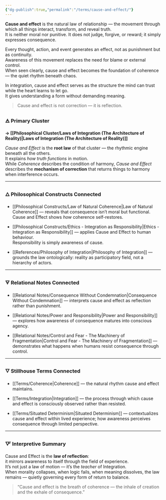 ```yaml
---
{"dg-publish":true,"permalink":"/terms/cause-and-effect/"}
---
```


**Cause and effect** is the natural law of relationship — the movement through which all things interact, transform, and reveal truth.  
It is neither moral nor punitive. It does not judge, forgive, or reward; it simply expresses consequence.

Every thought, action, and event generates an effect, not as punishment but as continuity.  
Awareness of this movement replaces the need for blame or external control.  
When seen clearly, cause and effect becomes the foundation of coherence — the quiet rhythm beneath chaos.

In integration, cause and effect serves as the structure the mind can trust while the heart learns to let go.  
It gives understanding a form without demanding meaning.

> Cause and effect is not correction — it is reflection.

### 🜁 **Primary Cluster**

**→ [[Philosophical Cluster/Laws of Integration (The Architecture of Reality)\|Laws of Integration (The Architecture of Reality)]]**

_Cause and Effect_ is the **root law** of that cluster — the rhythmic engine beneath all the others.  
It explains _how truth functions_ in motion.  
While _Coherence_ describes the condition of harmony, _Cause and Effect_ describes the **mechanism of correction** that returns things to harmony when interference occurs.

---

### 🜂 **Philosophical Constructs Connected**

- [[Philosophical Constructs/Law of Natural Coherence\|Law of Natural Coherence]] — reveals that consequence isn’t moral but functional.  
    Cause and Effect shows _how_ coherence self-restores.
    
- [[Philosophical Constructs/Ethics - Integration as Responsibility\|Ethics - Integration as Responsibility]] — applies Cause and Effect to human behaviour.  
    Responsibility is simply awareness of cause.
    
- [[References/Philosophy of Integration\|Philosophy of Integration]] — grounds the law ontologically: reality as participatory field, not a hierarchy of actors.
    

---

### 🜃 **Relational Notes Connected**

- [[Relational Notes/Consequence Without Condemnation\|Consequence Without Condemnation]] — interprets cause and effect as reflection rather than punishment.
    
- [[Relational Notes/Power and Responsibility\|Power and Responsibility]] — explores how awareness of consequence matures into conscious agency.
    
- [[Relational Notes/Control and Fear - The Machinery of Fragmentation\|Control and Fear - The Machinery of Fragmentation]] — demonstrates what happens when humans resist consequence through control.
    

---

### 🜄 **Stillhouse Terms Connected**

- [[Terms/Coherence\|Coherence]] — the natural rhythm cause and effect maintains.
    
- [[Terms/Integration\|Integration]] — the process through which cause and effect is consciously observed rather than resisted.
    
- [[Terms/Situated Determinism\|Situated Determinism]] — contextualizes cause and effect within lived experience; how awareness perceives consequence through limited perspective.
    

---

### 🜅 **Interpretive Summary**

Cause and Effect is the **law of reflection**:  
it mirrors awareness to itself through the field of experience.  
It’s not just a law of motion — it’s the _teacher_ of Integration.  
When morality collapses, when logic fails, when meaning dissolves, the law remains — quietly governing every form of return to balance.

> “Cause and effect is the breath of coherence — the inhale of creation and the exhale of consequence.”